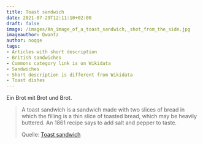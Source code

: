 ```yaml
---
title: Toast sandwich
date: 2021-07-29T12:11:10+02:00
draft: false
image: /images/An_image_of_a_toast_sandwich,_shot_from_the_side.jpg
imageauthor: Qwantz
author: noqqe
tags:
- Articles with short description
- British sandwiches
- Commons category link is on Wikidata
- Sandwiches
- Short description is different from Wikidata
- Toast dishes
---
```


Ein Brot mit Brot und Brot.

> A toast sandwich is a sandwich made with two slices of bread in which the
> filling is a thin slice of toasted bread, which may be heavily buttered. An
> 1861 recipe says to add salt and pepper to taste.
>
> Quelle: [Toast sandwich](https://en.wikipedia.org/wiki/Toast_sandwich)
